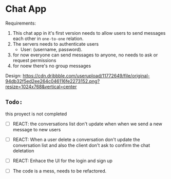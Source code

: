 # Chat App

Requirements:

1. This chat app in it's first version needs to allow users to send messages each other in `one-to-one` relation.
2. The servers needs to authenticate users
   - User: (username, password).
3. for now everyone can send messages to anyone, no needs to ask or request permissions
4. for noew there's no group messages

Design: https://cdn.dribbble.com/userupload/11772649/file/original-94db32f5ed2ee264c046116fe2273152.png?resize=1024x768&vertical=center

## `Todo:`

this proyect is not completed

- [ ] REACT: the conversations list don't update when when we send a new message to new users
- [ ] REACT: When a user delete a conversation don't update the conversation list and also the client don't ask to confirm the chat deletation
- [ ] REACT: Enhace the UI for the login and sign up

- [ ] The code is a mess, needs to be refactored.
